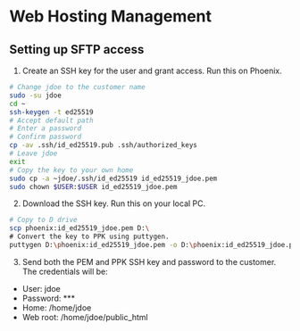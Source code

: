 # Web Hosting Management

## Setting up SFTP access

1. Create an SSH key for the user and grant access. Run this on Phoenix.

```sh
# Change jdoe to the customer name
sudo -su jdoe
cd ~
ssh-keygen -t ed25519
# Accept default path
# Enter a password
# Confirm password
cp -av .ssh/id_ed25519.pub .ssh/authorized_keys
# Leave jdoe
exit
# Copy the key to your own home
sudo cp -a ~jdoe/.ssh/id_ed25519 id_ed25519_jdoe.pem
sudo chown $USER:$USER id_ed25519_jdoe.pem
```

2. Download the SSH key. Run this on your local PC.

```sh
# Copy to D drive
scp phoenix:id_ed25519_jdoe.pem D:\
# Convert the key to PPK using puttygen.
puttygen D:\phoenix:id_ed25519_jdoe.pem -o D:\phoenix:id_ed25519_jdoe.ppk
```

3. Send both the PEM and PPK SSH key and password to the customer.
  The credentials will be:

  - User: jdoe
  - Password: ***
  - Home: /home/jdoe
  - Web root: /home/jdoe/public_html
